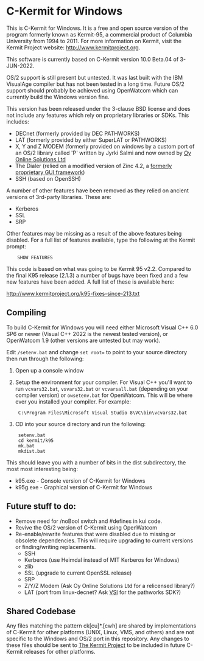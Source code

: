 C-Kermit for Windows
====================

This is C-Kermit for Windows. It is a free and open source version of the
program formerly known as Kermit-95, a commercial product of Columbia
University from 1994 to 2011. For more information on Kermit, visit the
Kermit Project website: http://www.kermitproject.org.

This software is currently based on C-Kermit version 10.0 Beta.04 of
3-JUN-2022. 

OS/2 support is still present but untested. It was last built with the
IBM VisualAge compiler but has not been tested in a long time. Future 
OS/2 support should probably be achieved using OpenWatcom which can
currently build the Windows version fine.

This version has been released under the 3-clause BSD license and does not
include any features which rely on proprietary libraries or SDKs. This
includes:

* DECnet (formerly provided by DEC PATHWORKS) 
* LAT (formerly provided by either SuperLAT or PATHWORKS)
* X, Y and Z MODEM (formerly provided on windows by a custom port of an OS/2 library 
    called 'P' written by Jyrki Salmi and now owned by [Oy Online Solutions Ltd](https://online.fi)
* The Dialer (relied on a modified version of Zinc 4.2, a 
[formerly proprietary GUI framework](http://openzinc.com/))
* SSH (based on OpenSSH)

A number of other features have been removed as they relied on ancient
versions of 3rd-party libraries. These are:

* Kerberos
* SSL
* SRP

Other features may be missing as a result of the above features being disabled.
For a full list of features available, type the following at the Kermit prompt:

        SHOW FEATURES

This code is based on what was going to be Kermit 95 v2.2. Compared to the
final K95 release (2.1.3) a number of bugs have been fixed and a few new
features have been added. A full list of these is available here:

  http://www.kermitproject.org/k95-fixes-since-213.txt

Compiling
---------

To build C-Kermit for Windows you will need either Microsoft Visual C++ 6.0 SP6 or newer 
(Visual C++ 2022 is the newest tested version), or OpenWatcom 1.9 (other versions are untested but may work).

Edit `/setenv.bat` and change `set root=` to point to your source directory then run through the following:
 
1. Open up a console window
2. Setup the environment for your compiler. For Visual C++ you'll want to run `vcvars32.bat`, `vsvars32.bat` or `vcvarsall.bat`
   (depending on your compiler version) or `owsetenv.bat` for OpenWatcom. This will be where ever you installed your compiler. For example:

        C:\Program Files\Microsoft Visual Studio 8\VC\bin\vcvars32.bat
4. CD into your source directory and run the following:

        setenv.bat
        cd kermit/k95
        mk.bat
        mkdist.bat

This should leave you with a number of bits in the dist subdirectory, the most
most interesting being:

* k95.exe      - Console version of C-Kermit for Windows
* k95g.exe     - Graphical version of C-Kermit for Windows

Future stuff to do:
-------------------
* Remove need for /noBool switch and #defines in kui code.
* Revive the OS/2 version of C-Kermit using OpenWatcom
* Re-enable/rewrite features that were disabled due to missing or obsolete
dependencies. This will require upgrading to current versions or finding/writing
replacements.
  - SSH
  - Kerberos (use Heimdal instead of MIT Kerberos for Windows)
  - zlib
  - SSL (upgrade to current OpenSSL release)
  - SRP
  - Z/Y/Z Modem (Ask Oy Online Solutions Ltd for a relicensed library?)
  - LAT (port from linux-decnet? Ask [VSI](https://vmssoftware.com/) for the pathworks SDK?)

Shared Codebase
---------------
Any files matching the pattern ck[cu]*.[cwh] are shared by
implementations of C-Kermit for other platforms (UNIX, Linux, VMS, and others)
and are not specific to the Windows and OS/2 port in this repository. Any changes 
to these files should be sent to [The Kermit Project](https://www.kermitproject.org/)
to be included in future C-Kermit releases for other platforms.